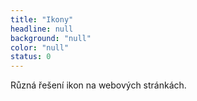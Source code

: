 ```yaml
---
title: "Ikony"
headline: null
background: "null"
color: "null"
status: 0
---
```


<p>Různá řešení ikon na webových stránkách.</p>